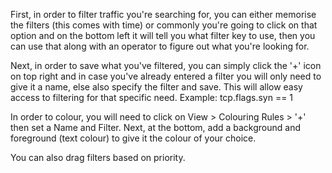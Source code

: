 
First, in order to filter traffic you're searching for, you can either memorise the filters (this comes with time) or commonly you're going to click on that option and on the bottom left it will tell you what filter key to use, then you can use that along with an operator to figure out what you're looking for.

Next, in order to save what you've filtered, you can simply click the '+' icon on top right and in case you've already entered a filter you will only need to give it a name, else also specify the filter and save.
This will allow easy access to filtering for that specific need.
Example: tcp.flags.syn == 1

In order to colour, you will need to click on View > Colouring Rules > '+' then set a Name and Filter. Next, at the bottom, add a background and foreground (text colour) to give it the colour of your choice.

You can also drag filters based on priority.